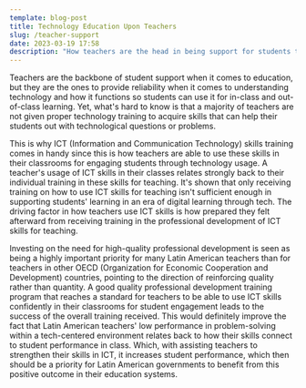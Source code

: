 ```yaml
---
template: blog-post
title: Technology Education Upon Teachers
slug: /teacher-support
date: 2023-03-19 17:58
description: "How teachers are the head in being support for students to achieve success "
---
```

T﻿eachers are the backbone of student support when it comes to education, but they are the ones to provide reliability when it comes to understanding technology and how it functions so students can use it for in-class and out-of-class learning. Yet, what's hard to know is that a majority of teachers are not given proper technology training to acquire skills that can help their students out with technological questions or problems. 

T﻿his is why ICT (Information and Communication Technology) skills training comes in handy since this is how teachers are able to use these skills in their classrooms for engaging students through technology usage. A teacher's usage of ICT skills in their classes relates strongly back to their individual training in these skills for teaching. It's shown that only receiving training on how to use ICT skills for teaching isn't sufficient enough in supporting students' learning in an era of digital learning through tech. The driving factor in how teachers use ICT skills is how prepared they felt afterward from receiving training in the professional development of ICT skills for teaching. 

I﻿nvesting on the need for high-quality professional development is seen as being a highly important priority for many Latin American teachers than for teachers in other OECD (Organization for Economic Cooperation and Development) countries, pointing to the direction of reinforcing quality rather than quantity. A good quality professional development training program that reaches a standard for teachers to be able to use ICT skills confidently in their classrooms for student engagement leads to the success of the overall training received. This would definitely improve the fact that Latin American teachers' low performance in problem-solving within a tech-centered environment relates back to how their skills connect to student performance in class. Which, with assisting teachers to strengthen their skills in ICT, it increases student performance, which then should be a priority for Latin American governments to benefit from this positive outcome in their education systems.